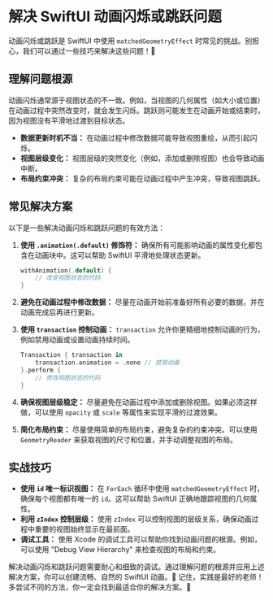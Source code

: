 ﻿# 解决 SwiftUI 动画闪烁或跳跃问题

动画闪烁或跳跃是 SwiftUI 中使用 `matchedGeometryEffect` 时常见的挑战。别担心，我们可以通过一些技巧来解决这些问题！🎉

## 理解问题根源

动画闪烁通常源于视图状态的不一致。例如，当视图的几何属性（如大小或位置）在动画过程中突然改变时，就会发生闪烁。跳跃则可能发生在动画开始或结束时，因为视图没有平滑地过渡到目标状态。

*   **数据更新时机不当：** 在动画过程中修改数据可能导致视图重绘，从而引起闪烁。
*   **视图层级变化：** 视图层级的突然变化（例如，添加或删除视图）也会导致动画中断。
*   **布局约束冲突：** 复杂的布局约束可能在动画过程中产生冲突，导致视图跳跃。

## 常见解决方案

以下是一些解决动画闪烁和跳跃问题的有效方法：

1.  **使用 `.animation(.default)` 修饰符：** 确保所有可能影响动画的属性变化都包含在动画块中。这可以帮助 SwiftUI 平滑地处理状态更新。

    ```swift
    withAnimation(.default) {
        // 改变视图状态的代码
    }
    ```

2.  **避免在动画过程中修改数据：** 尽量在动画开始前准备好所有必要的数据，并在动画完成后再进行更新。

3.  **使用 `transaction` 控制动画：** `transaction` 允许你更精细地控制动画的行为，例如禁用动画或设置动画持续时间。

    ```swift
    Transaction { transaction in
        transaction.animation = .none // 禁用动画
    }.perform {
        // 修改视图状态的代码
    }
    ```

4.  **确保视图层级稳定：** 尽量避免在动画过程中添加或删除视图。如果必须这样做，可以使用 `opacity` 或 `scale` 等属性来实现平滑的过渡效果。

5.  **简化布局约束：** 尽量使用简单的布局约束，避免复杂的约束冲突。可以使用 `GeometryReader` 来获取视图的尺寸和位置，并手动调整视图的布局。

## 实战技巧

*   **使用 `id` 唯一标识视图：** 在 `ForEach` 循环中使用 `matchedGeometryEffect` 时，确保每个视图都有唯一的 `id`。这可以帮助 SwiftUI 正确地跟踪视图的几何属性。
*   **利用 `zIndex` 控制层级：** 使用 `zIndex` 可以控制视图的层级关系，确保动画过程中重要的视图始终显示在最前面。
*   **调试工具：** 使用 Xcode 的调试工具可以帮助你找到动画问题的根源。例如，可以使用 "Debug View Hierarchy" 来检查视图的布局和约束。

解决动画闪烁和跳跃问题需要耐心和细致的调试。通过理解问题的根源并应用上述解决方案，你可以创建流畅、自然的 SwiftUI 动画。💪 记住，实践是最好的老师！多尝试不同的方法，你一定会找到最适合你的解决方案。🚀
